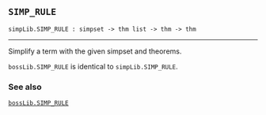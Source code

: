 ## `SIMP_RULE`

``` hol4
simpLib.SIMP_RULE : simpset -> thm list -> thm -> thm
```

------------------------------------------------------------------------

Simplify a term with the given simpset and theorems.

`bossLib.SIMP_RULE` is identical to `simpLib.SIMP_RULE`.

### See also

[`bossLib.SIMP_RULE`](#bossLib.SIMP_RULE)
